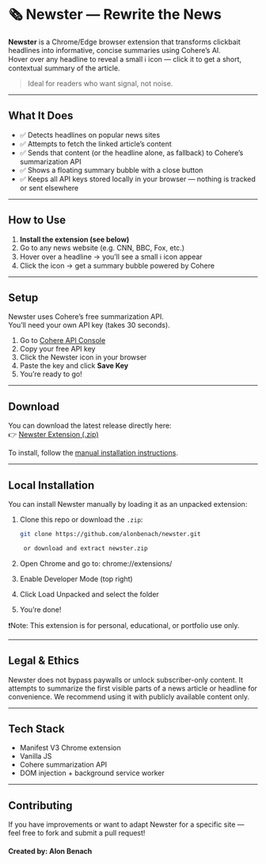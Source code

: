# 🗞️ Newster — Rewrite the News

**Newster** is a Chrome/Edge browser extension that transforms clickbait headlines into informative, concise summaries using Cohere’s AI.  
Hover over any headline to reveal a small ℹ️ icon — click it to get a short, contextual summary of the article.

> Ideal for readers who want signal, not noise.

---

## What It Does

- ✅ Detects headlines on popular news sites
- ✅ Attempts to fetch the linked article’s content
- ✅ Sends that content (or the headline alone, as fallback) to Cohere’s summarization API
- ✅ Shows a floating summary bubble with a close button
- ✅ Keeps all API keys stored locally in your browser — nothing is tracked or sent elsewhere

---

## How to Use

1. **Install the extension (see below)**
2. Go to any news website (e.g. CNN, BBC, Fox, etc.)
3. Hover over a headline → you’ll see a small ℹ️ icon appear
4. Click the icon → get a summary bubble powered by Cohere

---

## Setup

Newster uses Cohere’s free summarization API.  
You’ll need your own API key (takes 30 seconds).

1. Go to [Cohere API Console](https://dashboard.cohere.com/api-keys)
2. Copy your free API key
3. Click the Newster icon in your browser
4. Paste the key and click **Save Key**
5. You’re ready to go!

---

## Download

You can download the latest release directly here:  
👉 [Newster Extension (.zip)](https://github.com/alonbenach/newster/releases/latest)

To install, follow the [manual installation instructions](#-local-installation).

---

## Local Installation

You can install Newster manually by loading it as an unpacked extension:

1. Clone this repo or download the `.zip`:
   ```bash
   git clone https://github.com/alonbenach/newster.git

    or download and extract newster.zip

2. Open Chrome and go to: chrome://extensions/

3. Enable Developer Mode (top right)

4. Click Load Unpacked and select the folder

5. You’re done!

❗Note: This extension is for personal, educational, or portfolio use only.

---

## Legal & Ethics

Newster does not bypass paywalls or unlock subscriber-only content.
It attempts to summarize the first visible parts of a news article or headline for convenience.
We recommend using it with publicly available content only.

---

## Tech Stack

* Manifest V3 Chrome extension
* Vanilla JS
* Cohere summarization API
* DOM injection + background service worker

---

## Contributing
If you have improvements or want to adapt Newster for a specific site — feel free to fork and submit a pull request!



#### Created by: Alon Benach